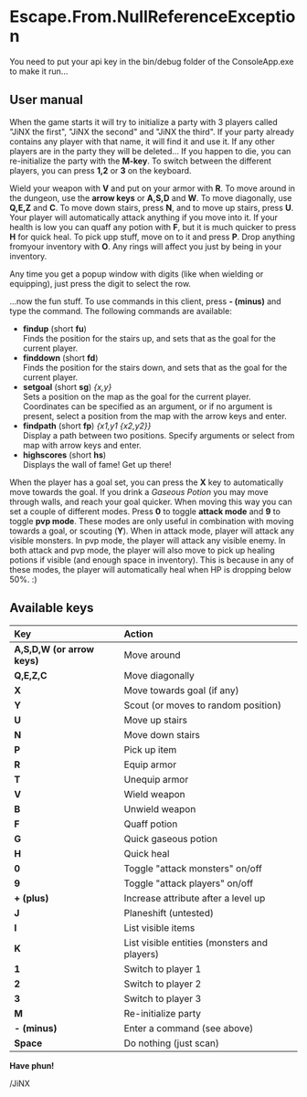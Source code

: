 Escape.From.NullReferenceException
==================================

You need to put your api key in the bin/debug folder of the ConsoleApp.exe to make it run...

User manual
-----------

When the game starts it will try to initialize a party with 3 players called "JiNX the first", "JiNX the second" and "JiNX the third". If your party already contains any player with that name, it will find it and use it. If any other players are in the party they will be deleted...
If you happen to die, you can re-initialize the party with the **M-key**.
To switch between the different players, you can press **1,2** or **3** on the keyboard.

Wield your weapon with **V** and put on your armor with **R**.
To move around in the dungeon, use the **arrow keys** or **A,S,D** and **W**. To move diagonally, use **Q,E,Z** and **C**. To move down stairs, press **N**, and to move up stairs, press **U**. Your player will automatically attack anything if you move into it. If your health is low you can quaff any potion with **F**, but it is much quicker to press **H** for quick heal. To pick upp stuff, move on to it and press **P**. Drop anything fromyour inventory with **O**. Any rings will affect you just by being in your inventory.

Any time you get a popup window with digits (like when wielding or equipping), just press the digit to select the row.

...now the fun stuff. To use commands in this client, press **- (minus)** and type the command. The following commands are available:

- **findup** (short **fu**)<br>Finds the position for the stairs up, and sets that as the goal for the current player.
- **finddown** (short **fd**)<br>Finds the position for the stairs down, and sets that as the goal for the current player.
- **setgoal** (short **sg**) *{x,y}*<br>Sets a position on the map as the goal for the current player. Coordinates can be specified as an argument, or if no argument is present, select a position from the map with the arrow keys and enter.
- **findpath** (short **fp**) *{x1,y1 {x2,y2}}*<br>Display a path between two positions. Specify arguments or select from map with arrow keys and enter.
- **highscores** (short **hs**)<br>Displays the wall of fame! Get up there!

When the player has a goal set, you can press the **X** key to automatically move towards the goal. If you drink a *Gaseous Potion* you may move through walls, and reach your goal quicker. When moving this way you can set a couple of different modes. Press **0** to toggle **attack mode** and **9** to toggle **pvp mode**. These modes are only useful in combination with moving towards a goal, or scouting (**Y**). When in attack mode, player will attack any visible monsters. In pvp mode, the player will attack any visible enemy. In both attack and pvp mode, the player will also move to pick up healing potions if visible (and enough space in inventory). This is because in any of these modes, the player will automatically heal when HP is dropping below 50%. :)

Available keys
--------------

Key|Action
:--|:-----
**A,S,D,W (or arrow keys)** | Move around
**Q,E,Z,C** | Move diagonally
**X** | Move towards goal (if any)
**Y** | Scout (or moves to random position)
**U** | Move up stairs
**N** | Move down stairs
**P** | Pick up item
**R** | Equip armor
**T** | Unequip armor
**V** | Wield weapon
**B** | Unwield weapon
**F** | Quaff potion
**G** | Quick gaseous potion
**H** | Quick heal
**0** | Toggle "attack monsters" on/off
**9** | Toggle "attack players" on/off
**+ (plus)** | Increase attribute after a level up
**J** | Planeshift (untested)
**I** | List visible items
**K** | List visible entities (monsters and players)
**1** | Switch to player 1
**2** | Switch to player 2
**3** | Switch to player 3
**M** | Re-initialize party
**- (minus)** | Enter a command (see above)
**Space** | Do nothing (just scan)


**Have phun!**

/JiNX
